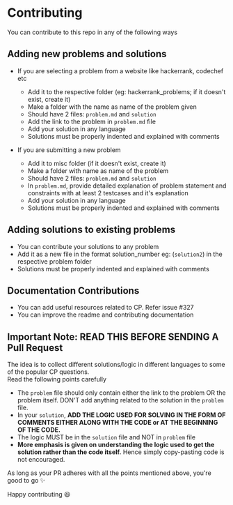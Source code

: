# Contributing
You can contribute to this repo in any of the following ways
## Adding new problems and solutions

* If you are selecting a problem from a website like hackerrank, codechef etc
  * Add it to the respective folder (eg: hackerrank_problems; if it doesn't exist, create it)
  * Make a folder with the name as name of the problem given
  * Should have 2 files: `problem.md` and `solution`
  * Add the link to the problem in `problem.md` file
  * Add your solution in any language
  * Solutions must be properly indented and explained with comments

* If you are submitting a new problem
  * Add it to misc folder (if it doesn't exist, create it)
  * Make a folder with name as name of the problem
  * Should have 2 files: `problem.md` and `solution`
  * In `problem.md`, provide detailed explanation of problem statement and constraints with at least 2 testcases and it's explanation
  * Add your solution in any language
  * Solutions must be properly indented and explained with comments

## Adding solutions to existing problems
* You can contribute your solutions to any problem
* Add it as a new file in the format solution_number eg: (`solution2`) in the respective problem folder
* Solutions must be properly indented and explained with comments

## Documentation Contributions
* You can add useful resources related to CP. Refer issue #327
* You can improve the readme and contributing documentation

## Important Note: READ THIS BEFORE SENDING A Pull Request

The idea is to collect different solutions/logic in different languages to some of the popular CP questions.  
Read the following points carefully
* The `problem` file should only contain either the link to the problem OR the problem itself. DON'T add anything related to the solution in the `problem` file.
* In your `solution`, **ADD THE LOGIC USED FOR SOLVING IN THE FORM OF COMMENTS EITHER ALONG WITH THE CODE or AT THE BEGINNING OF THE CODE.**
* The logic MUST be in the `solution` file and NOT in `problem` file
* **More emphasis is given on understanding the logic used to get the solution rather than the code itself.** Hence simply copy-pasting code is not encouraged.  

As long as your PR adheres with all the points mentioned above, you're good to go :sparkles:

Happy contributing :smiley:
